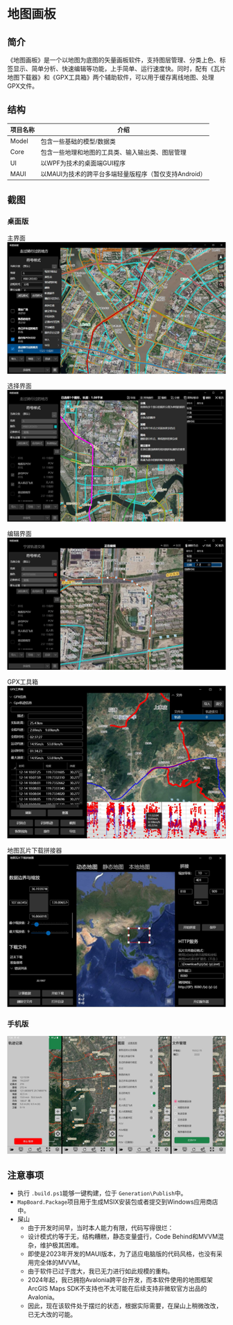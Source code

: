 # 地图画板

## 简介

《地图画板》是一个以地图为底图的矢量画板软件，支持图层管理、分类上色、标签显示、简单分析、快速编辑等功能，上手简单、运行速度快。同时，配有《瓦片地图下载器》和《GPX工具箱》两个辅助软件，可以用于缓存离线地图、处理GPX文件。

## 结构

| 项目名称 | 介绍                                                  |
| -------- | ----------------------------------------------------- |
| Model    | 包含一些基础的模型/数据类                             |
| Core     | 包含一些地理和地图的工具类、输入输出类、图层管理      |
| UI       | 以WPF为技术的桌面端GUI程序                            |
| MAUI     | 以MAUI为技术的跨平台多端轻量版程序（暂仅支持Android） |

## 截图

### 桌面版

主界面
![](imgs/MapBoard_1.jpg)

选择界面
![](imgs/MapBoard_2.jpg)

编辑界面
![](imgs/MapBoard_3.jpg)

GPX工具箱
![](imgs/GpxToolBox.jpg)

地图瓦片下载拼接器
![](imgs/TileDownloaderSplicer.jpg)

### 手机版

![](imgs/MAUI.jpg)

## 注意事项

- 执行 `.build.ps1`能够一键构建，位于 `Generation\Publish`中。
- `MapBoard.Package`项目用于生成MSIX安装包或者提交到Windows应用商店中。
- 屎山
	- 由于开发时间早，当时本人能力有限，代码写得很烂：
	- 设计模式约等于无，结构糟糕，静态变量盛行，Code Behind和MVVM混杂，维护极其困难。
	- 即使是2023年开发的MAUI版本，为了适应电脑版的代码风格，也没有采用完全体的MVVM。
	- 由于软件已过于庞大，我已无力进行如此规模的重构。
	- 2024年起，我已拥抱Avalonia跨平台开发，而本软件使用的地图框架ArcGIS Maps SDK不支持也不太可能在后续支持非微软官方出品的Avalonia。
	- 因此，现在该软件处于摆烂的状态，根据实际需要，在屎山上稍微改改，已无大改的可能。